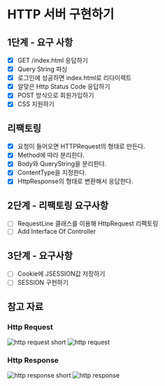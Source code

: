 # HTTP 서버 구현하기

## 1단계 - 요구 사항
- [x] GET /index.html 응답하기
- [x] Query String 파싱
- [x] 로그인에 성공하면 index.html로 리다이렉트
- [x] 알맞은 Http Status Code 응답하기
- [x] POST 방식으로 회원가입하기
- [x] CSS 지원하기

## 리팩토링
- [x] 요청이 들어오면 HTTPRequest의 형태로 만든다.
- [x] Method에 따라 분리한다.
- [x] Body와 QueryString을 분리한다.
- [x] ContentType을 지정한다.
- [x] HttpResponse의 형태로 변환해서 응답한다.

## 2단계 - 리팩토링 요구사항
- [ ] RequestLine 클래스를 이용해 HttpRequest 리팩토링
- [ ] Add Interface Of Controller

## 3단계 - 요구사항
- [ ] Cookie에 JSESSION값 저장하기
- [ ] SESSION 구현하기

## 참고 자료
### Http Request
![http request short](https://media.prod.mdn.mozit.cloud/attachments/2016/08/09/13687/5d4c4719f4099d5342a5093bdf4a8843/HTTP_Request.png)
![http request](https://user-images.githubusercontent.com/43840561/131206379-3567c628-8fe5-4e3f-8aca-277594992dbe.png)

### Http Response
![http response short](https://media.prod.mdn.mozit.cloud/attachments/2016/08/09/13691/58390536967466a1a59ba98d06f43433/HTTP_Response.png)
![http response](https://user-images.githubusercontent.com/43840561/131206382-8ed7b3ef-f363-4584-a17f-00ca3728c6b6.png)